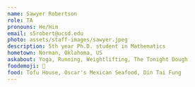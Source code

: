 ```yaml
---
name: Sawyer Robertson
role: TA
pronouns: He/Him
email: s5robert@ucsd.edu
photo: assets/staff-images/sawyer.jpeg
description: 5th year Ph.D. student in Mathematics
hometown: Norman, Oklahoma, US
askabout: Yoga, Running, Weightlifting, The Tonight Dough
foodemoji: 🍨
food: Tofu House, Oscar's Mexican Seafood, Din Tai Fung 
---
```

